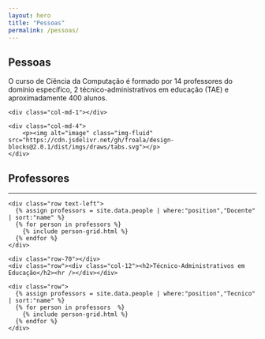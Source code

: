 ```yaml
---
layout: hero
title: "Pessoas"
permalink: /pessoas/
---
```


<div class="row align-items-center pt-2 pt-lg-5">
    <div class="col-md-7">
        <h2>Pessoas</h2>
        <p class="lead">O curso de Ciência da Computação é formado por 14 professores do domínio específico, 2 técnico-administrativos em educação (TAE) e aproximadamente 400 alunos.</p>
    </div>

    <div class="col-md-1"></div>

    <div class="col-md-4">
        <p><img alt="image" class="img-fluid" src="https://cdn.jsdelivr.net/gh/froala/design-blocks@2.0.1/dist/imgs/draws/tabs.svg"></p>
    </div>
</div>

<section class="fdb-block team-8">
  <div class="container">
    <div class="row-50"></div>
    <div class="row"><div class="col-12"><h2>Professores</h2><hr /></div></div>

    <div class="row text-left">
      {% assign professors = site.data.people | where:"position","Docente" | sort:"name" %}
      {% for person in professors %}
        {% include person-grid.html %}
      {% endfor %}
    </div>

    <div class="row-70"></div>
    <div class="row"><div class="col-12"><h2>Técnico-Administrativos em Educação</h2><hr /></div></div>

    <div class="row">
      {% assign professors = site.data.people | where:"position","Tecnico" | sort:"name" %}
      {% for person in professors  %}
        {% include person-grid.html %}
      {% endfor %}
    </div>
  </div>
  </section>